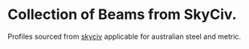 # Collection of Beams from SkyCiv. 
Profiles sourced from [skyciv](https://skyciv.com/steel-i-beam-sizes/) applicable for australian steel and metric.
